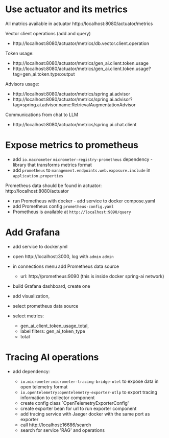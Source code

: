 # Use actuator and its metrics

All matrics available in actuator
http://localhost:8080/actuator/metrics

Vector client operations (add and query)
- http://localhost:8080/actuator/metrics/db.vector.client.operation

Token usage:
- http://localhost:8080/actuator/metrics/gen_ai.client.token.usage
- http://localhost:8080/actuator/metrics/gen_ai.client.token.usage?tag=gen_ai.token.type:output

Advisors usage:
- http://localhost:8080/actuator/metrics/spring.ai.advisor
- http://localhost:8080/actuator/metrics/spring.ai.advisor?tag=spring.ai.advisor.name:RetrievalAugmentationAdvisor

Communications from chat to LLM
- http://localhost:8080/actuator/metrics/spring.ai.chat.client

# Expose metrics to prometheus
- add `io.macrometer` `micrometer-registry-prometheus` dependency - library that transforms metrics format
- add `prometheus` to `management.endpoints.web.exposure.include` in `application.properties`

Prometheus data should be found in actuator:
http://localhost:8080/actuator

- run Prometheus with docker - add service to docker compose.yaml
- add Prometheus config `prometheus-config.yaml`
- Prometheus is available at `http://localhost:9090/query`

# Add Grafana
- add service to docker.yml
- open http://localhost:3000, log with `admin` `admin`
- in connections menu add Prometheus data source

  - url: http://prometheus:9090 (this is inside docker spring-ai network)
  
- build Grafana dashboard, create one 
- add visualization, 
- select prometheus data source
- select metrics:

  - gen_ai_client_token_usage_total,
  - label filters: gen_ai_token_type
  - total

# Tracing AI operations

- add dependency: 

  - `io.micrometer:micrometer-tracing-bridge-otel` to expose data in open telemetry format
  - `io.opentelemetry:opentelemetry-exporter-otlp` to export tracing information to collector component
  - create config class `OpenTelemetryExporterConfig'
  - create exporter bean for url to run exporter component
  - add tracing service with Jaeger docker with the same port as exporter
  - call http://localhost:16686/search
  - search for service 'RAG' and operations